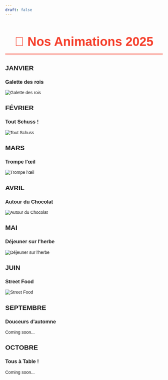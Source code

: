 ```yaml
---
draft: false
---
```


<div class="animations-page max-w-5xl mx-auto px-4 py-8">

# 🎉 Nos Animations 2025

<div class="grid grid-cols-1 md:grid-cols-2 gap-8 mt-10">

<!-- Janvier -->
<div class="animation-card bg-white rounded-xl shadow-md overflow-hidden hover:shadow-lg transition-shadow">
  <div class="p-6">
    <h2 class="text-xl font-bold text-orange-600 mb-2">JANVIER</h2>
    <h3 class="text-lg font-semibold mb-4">Galette des rois</h3>
    <img src="/imagesAnimations/galette.avif" alt="Galette des rois" class="w-full h-auto rounded-lg">
  </div>
</div>

<!-- Février -->
<div class="animation-card bg-white rounded-xl shadow-md overflow-hidden hover:shadow-lg transition-shadow">
  <div class="p-6">
    <h2 class="text-xl font-bold text-orange-600 mb-2">FÉVRIER</h2>
    <h3 class="text-lg font-semibold mb-4">Tout Schuss !</h3>
    <img src="/imagesAnimations/Tout-schuss.svg" alt="Tout Schuss" class="w-full h-auto rounded-lg">
  </div>
</div>

<!-- Mars -->
<div class="animation-card bg-white rounded-xl shadow-md overflow-hidden hover:shadow-lg transition-shadow">
  <div class="p-6">
    <h2 class="text-xl font-bold text-orange-600 mb-2">MARS</h2>
    <h3 class="text-lg font-semibold mb-4">Trompe l'œil</h3>
    <img src="/imagesAnimations/AnimationTrompe.svg" alt="Trompe l'œil" class="w-full h-auto rounded-lg">
  </div>
</div>

<!-- Avril -->
<div class="animation-card bg-white rounded-xl shadow-md overflow-hidden hover:shadow-lg transition-shadow">
  <div class="p-6">
    <h2 class="text-xl font-bold text-orange-600 mb-2">AVRIL</h2>
    <h3 class="text-lg font-semibold mb-4">Autour du Chocolat</h3>
    <img src="/imagesAnimations/AnimationChocolat.svg" alt="Autour du Chocolat" class="w-full h-auto rounded-lg">
  </div>
</div>

<!-- Mai -->
<div class="animation-card bg-white rounded-xl shadow-md overflow-hidden hover:shadow-lg transition-shadow">
  <div class="p-6">
    <h2 class="text-xl font-bold text-orange-600 mb-2">MAI</h2>
    <h3 class="text-lg font-semibold mb-4">Déjeuner sur l'herbe</h3>
    <img src="/imagesAnimations/DEJEUNER-SUR-L-HERBE.svg" alt="Déjeuner sur l'herbe" class="w-full h-auto rounded-lg">
  </div>
</div>

<!-- Juin -->
<div class="animation-card bg-white rounded-xl shadow-md overflow-hidden hover:shadow-lg transition-shadow">
  <div class="p-6">
    <h2 class="text-xl font-bold text-orange-600 mb-2">JUIN</h2>
    <h3 class="text-lg font-semibold mb-4">Street Food</h3>
    <img src="/imagesAnimations/STREET-FOOD.svg" alt="Street Food" class="w-full h-auto rounded-lg">
  </div>
</div>

<!-- Septembre -->
<div class="animation-card bg-white rounded-xl shadow-md overflow-hidden hover:shadow-lg transition-shadow">
  <div class="p-6">
    <h2 class="text-xl font-bold text-orange-600 mb-2">SEPTEMBRE</h2>
    <h3 class="text-lg font-semibold mb-4">Douceurs d'automne</h3>
    <div class="bg-gray-100 rounded-lg p-8 text-center text-gray-500">
      Coming soon...
    </div>
  </div>
</div>

<!-- Octobre -->
<div class="animation-card bg-white rounded-xl shadow-md overflow-hidden hover:shadow-lg transition-shadow">
  <div class="p-6">
    <h2 class="text-xl font-bold text-orange-600 mb-2">OCTOBRE</h2>
    <h3 class="text-lg font-semibold mb-4">Tous à Table !</h3>
    <div class="bg-gray-100 rounded-lg p-8 text-center text-gray-500">
      Coming soon...
    </div>
  </div>
</div>

</div>

</div>

<style>
.animations-page {
  font-family: 'Plus Jakarta Sans', sans-serif;
}
.animations-page h1 {
  color: #f53c28;
  text-align: center;
  font-size: 2.5rem;
  margin-bottom: 2rem;
  border-bottom: 2px solid #f53c28;
  padding-bottom: 1rem;
}
.animation-card {
  transition: transform 0.3s ease;
}
.animation-card:hover {
  transform: translateY(-5px);
}
</style>